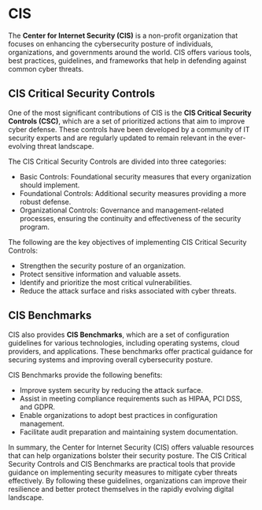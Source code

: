 # CIS

The **Center for Internet Security (CIS)** is a non-profit organization that focuses on enhancing the cybersecurity posture of individuals, organizations, and governments around the world. CIS offers various tools, best practices, guidelines, and frameworks that help in defending against common cyber threats.

## CIS Critical Security Controls

One of the most significant contributions of CIS is the **CIS Critical Security Controls (CSC)**, which are a set of prioritized actions that aim to improve cyber defense. These controls have been developed by a community of IT security experts and are regularly updated to remain relevant in the ever-evolving threat landscape.

The CIS Critical Security Controls are divided into three categories:

- Basic Controls: Foundational security measures that every organization should implement.
- Foundational Controls: Additional security measures providing a more robust defense.
- Organizational Controls: Governance and management-related processes, ensuring the continuity and effectiveness of the security program.

The following are the key objectives of implementing CIS Critical Security Controls:

- Strengthen the security posture of an organization.
- Protect sensitive information and valuable assets.
- Identify and prioritize the most critical vulnerabilities.
- Reduce the attack surface and risks associated with cyber threats.

## CIS Benchmarks

CIS also provides **CIS Benchmarks**, which are a set of configuration guidelines for various technologies, including operating systems, cloud providers, and applications. These benchmarks offer practical guidance for securing systems and improving overall cybersecurity posture.

CIS Benchmarks provide the following benefits:

- Improve system security by reducing the attack surface.
- Assist in meeting compliance requirements such as HIPAA, PCI DSS, and GDPR.
- Enable organizations to adopt best practices in configuration management.
- Facilitate audit preparation and maintaining system documentation.

In summary, the Center for Internet Security (CIS) offers valuable resources that can help organizations bolster their security posture. The CIS Critical Security Controls and CIS Benchmarks are practical tools that provide guidance on implementing security measures to mitigate cyber threats effectively. By following these guidelines, organizations can improve their resilience and better protect themselves in the rapidly evolving digital landscape.